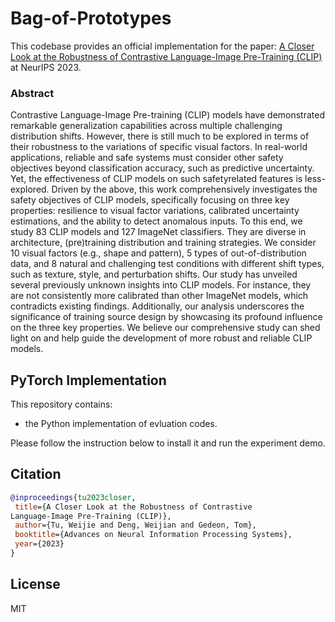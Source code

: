 # Bag-of-Prototypes

This codebase provides an official implementation for the paper: [A Closer Look at the Robustness of Contrastive
Language-Image Pre-Training (CLIP)](https://openreview.net/forum?id=wMNpMe0vp3) at NeurIPS 2023.

### Abstract
Contrastive Language-Image Pre-training (CLIP) models have demonstrated remarkable generalization capabilities across multiple challenging distribution shifts. However, there is still much to be explored in terms of their robustness to the variations of specific visual factors. In real-world applications, reliable and safe systems must consider other safety objectives beyond classification accuracy, such as predictive uncertainty. Yet, the effectiveness of CLIP models on such safetyrelated features is less-explored. Driven by the above, this work comprehensively investigates the safety objectives of CLIP models, specifically focusing on three key properties: resilience to visual factor variations, calibrated uncertainty estimations, and the ability to detect anomalous inputs. To this end, we study 83 CLIP models and 127 ImageNet classifiers. They are diverse in architecture, (pre)training distribution and training strategies. We consider 10 visual factors (e.g., shape and pattern), 5 types of out-of-distribution data, and 8 natural and challenging test conditions with different shift types, such as texture, style, and perturbation shifts. Our study has unveiled several previously unknown insights into CLIP models. For instance, they are not consistently more calibrated than other ImageNet models, which contradicts existing findings. Additionally, our analysis underscores the significance of training source design by showcasing its profound influence on the three key properties. We believe our comprehensive study can shed light on and help guide the development of more robust and reliable CLIP models.

## PyTorch Implementation

This repository contains:

- the Python implementation of evluation codes.

Please follow the instruction below to install it and run the experiment demo.

## Citation
 ```bibtex
@inproceedings{tu2023closer,
  title={A Closer Look at the Robustness of Contrastive
Language-Image Pre-Training (CLIP)},
  author={Tu, Weijie and Deng, Weijian and Gedeon, Tom},
  booktitle={Advances on Neural Information Processing Systems},
  year={2023}
}
```


## License
MIT
